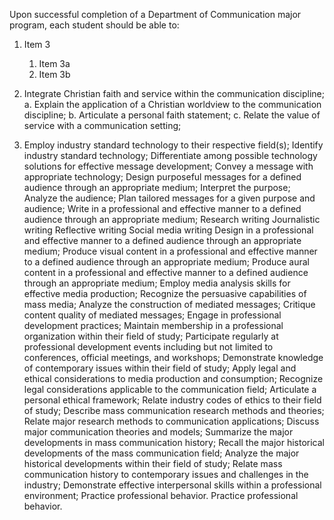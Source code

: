 Upon successful completion of a Department of Communication major program, each student should be able to:

1. Item 3
   1. Item 3a
   1. Item 3b

1. Integrate Christian faith and service within the communication discipline;
   a. Explain the application of a Christian worldview to the communication discipline;
   b. Articulate a personal faith statement;
   c. Relate the value of service with a communication setting;
2. Employ industry standard technology to their respective field(s);
Identify industry standard technology;
Differentiate among possible technology solutions for effective message development;
Convey a message with appropriate technology;
Design purposeful messages for a defined audience through an appropriate medium;
Interpret the purpose;
Analyze the audience;
Plan tailored messages for a given purpose and audience;
Write in a professional and effective manner to a defined audience through an appropriate medium;
Research writing
Journalistic writing
 Reflective writing
Social media writing
Design in a professional and effective manner to a defined audience through an appropriate medium;
Produce visual content in a professional and effective manner to a defined audience through an appropriate medium;
Produce aural content in a professional and effective manner to a defined audience through an appropriate medium;
Employ media analysis skills for effective media production;
Recognize the persuasive capabilities of mass media;
Analyze the construction of mediated messages;
Critique content quality of mediated messages;
Engage in professional development practices;
Maintain membership in a professional organization within their field of study;
Participate regularly at professional development events including but not limited to conferences, official meetings, and workshops;
Demonstrate knowledge of contemporary issues within their field of study;
Apply legal and ethical considerations to media production and consumption;
Recognize legal considerations applicable to the communication field;
Articulate a personal ethical framework;
Relate industry codes of ethics to their field of study;
Describe mass communication research methods and theories;
Relate major research methods to communication applications;
Discuss major communication theories and models;
Summarize the major developments in mass communication history;
Recall the major historical developments of the mass communication field;
Analyze the major historical developments within their field of study;
Relate mass communication history to contemporary issues and challenges in the industry;
Demonstrate effective interpersonal skills within a professional environment; Practice professional behavior.
Practice professional behavior.
